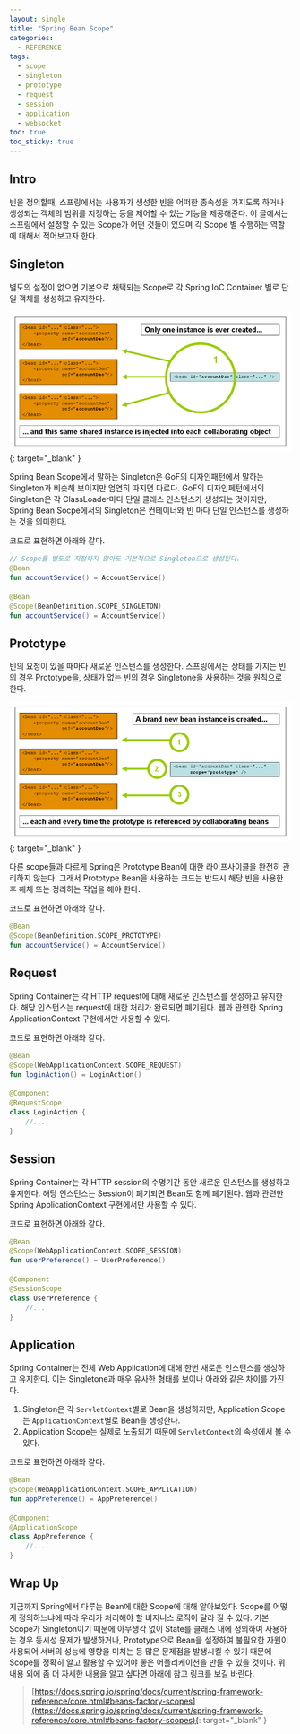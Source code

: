 ```yaml
---
layout: single
title: "Spring Bean Scope"
categories:
  - REFERENCE
tags:
  - scope
  - singleton
  - prototype
  - request
  - session
  - application
  - websocket
toc: true
toc_sticky: true
---
```


## Intro

빈을 정의할때, 스프링에서는 사용자가 생성한 빈을 어떠한 종속성을 가지도록 하거나 생성되는 객체의 범위를 지정하는 등을 제어할 수 있는 기능을 제공해준다. 이 글에서는 스프링에서 설정할 수 있는 Scope가 어떤 것들이 있으며 각 Scope 별 수행하는 역할에 대해서 적어보고자 한다.

## Singleton

별도의 설정이 없으면 기본으로 채택되는 Scope로 각 Spring IoC Container 별로 단일 객체를 생성하고 유지한다.

[![singleton](/assets/images/posts/spring-bean-scope/singleton.png)](https://docs.spring.io/spring/docs/current/spring-framework-reference/images/singleton.png){: target="\_blank" }

Spring Bean Scope에서 말하는 Singleton은 GoF의 디자인패턴에서 말하는 Singleton과 비슷해 보이지만 엄연히 따지면 다르다. GoF의 디자인페턴에서의 Singleton은 각 ClassLoader마다 단일 클래스 인스턴스가 생성되는 것이지만, Spring Bean Socpe에서의 Singleton은 컨테이너와 빈 마다 단일 인스턴스를 생성하는 것을 의미한다.

코드로 표현하면 아래와 같다.

```kotlin
// Scope를 별도로 지정하지 않아도 기본적으로 Singleton으로 생성된다.
@Bean
fun accountService() = AccountService()

@Bean
@Scope(BeanDefinition.SCOPE_SINGLETON)
fun accountService() = AccountService()
```

## Prototype

빈의 요청이 있을 때마다 새로운 인스턴스를 생성한다. 스프링에서는 상태를 가지는 빈의 경우 Prototype을, 상태가 없는 빈의 경우 Singletone을 사용하는 것을 원칙으로 한다.

[![prototype](/assets/images/posts/spring-bean-scope/prototype.png)](https://docs.spring.io/spring/docs/current/spring-framework-reference/images/prototype.png){: target="\_blank" }

다른 scope들과 다르게 Spring은 Prototype Bean에 대한 라이프사이클을 완전히 관리하지 않는다. 그래서 Prototype Bean을 사용하는 코드는 반드시 해당 빈을 사용한 후 해체 또는 정리하는 작업을 해야 한다.

코드로 표현하면 아래와 같다.

```kotlin
@Bean
@Scope(BeanDefinition.SCOPE_PROTOTYPE)
fun accountService() = AccountService()
```

## Request

Spring Container는 각 HTTP request에 대해 새로운 인스턴스를 생성하고 유지한다. 해당 인스턴스는 request에 대한 처리가 완료되면 폐기된다. 웹과 관련한 Spring ApplicationContext 구현에서만 사용할 수 있다.

코드로 표현하면 아래와 같다.

```kotlin
@Bean
@Scope(WebApplicationContext.SCOPE_REQUEST)
fun loginAction() = LoginAction()

@Component
@RequestScope
class LoginAction {
    //...
}
```

## Session

Spring Container는 각 HTTP session의 수명기간 동안 새로운 인스턴스를 생성하고 유지한다. 해당 인스턴스는 Session이 폐기되면 Bean도 함께 폐기된다. 웹과 관련한 Spring ApplicationContext 구현에서만 사용할 수 있다.

코드로 표현하면 아래와 같다.

```kotlin
@Bean
@Scope(WebApplicationContext.SCOPE_SESSION)
fun userPreference() = UserPreference()

@Component
@SessionScope
class UserPreference {
    //...
}
```

## Application

Spring Container는 전체 Web Application에 대해 한번 새로운 인스턴스를 생성하고 유지한다. 이는 Singletone과 매우 유사한 형태를 보이나 아래와 같은 차이를 가진다.

1. Singleton은 각 `ServletContext`별로 Bean을 생성하지만, Application Scope는 `ApplicationContext`별로 Bean을 생성한다.
2. Application Scope는 실제로 노출되기 때문에 `ServletContext`의 속성에서 볼 수 있다.

코드로 표현하면 아래와 같다.

```kotlin
@Bean
@Scope(WebApplicationContext.SCOPE_APPLICATION)
fun appPreference() = AppPreference()

@Component
@ApplicationScope
class AppPreference {
    //...
}
```

## Wrap Up

지금까지 Spring에서 다루는 Bean에 대한 Scope에 대해 알아보았다. Scope를 어떻게 정의하느냐에 따라 우리가 처리해야 할 비지니스 로직이 달라 질 수 있다. 기본 Scope가 Singleton이기 때문에 아무생각 없이 State를 클래스 내에 정의하여 사용하는 경우 동시성 문제가 발생하거나, Prototype으로 Bean을 설정하여 불필요한 자원이 사용되어 서버의 성능에 영향을 미치는 등 많은 문제점을 발생시킬 수 있기 때문에 Scope를 정확히 알고 활용할 수 있어야 좋은 어플리케이션을 만들 수 있을 것이다. 위 내용 외에 좀 더 자세한 내용을 알고 싶다면 아래에 참고 링크를 보길 바란다.

> [https://docs.spring.io/spring/docs/current/spring-framework-reference/core.html#beans-factory-scopes](https://docs.spring.io/spring/docs/current/spring-framework-reference/core.html#beans-factory-scopes){: target="\_blank" }
